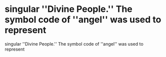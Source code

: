 # singular ''Divine People.'' The symbol code of ''angel'' was used to represent

singular ''Divine People.'' The symbol code of ''angel'' was used to represent